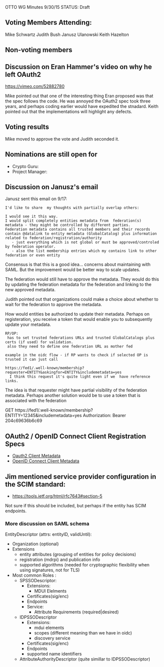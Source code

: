 OTTO WG Minutes 9/30/15
STATUS: Draft

## Voting Members Attending:
 Mike Schwartz
 Judith Bush
 Janusz Ulanowski
 Keith Hazelton
 
## Non-voting members


## Discussion on Eran Hammer's video on why he left OAuth2 

 https://vimeo.com/52882780
 
Mike pointed out that one of the interesting thing Eran proposed was that the spec follows the code.
He was annoyed the OAuth2 spec took three years, and perhaps coding earlier would have expedited the stnadard.
Keith pointed out that the implementations will highlight any defects.

## Voting results

 Mike moved to approve the vote and Judith seconded it. 

## Nominations are still open for
 - Crypto Guru:
 - Project Manager:

## Discussion on Janusz's email


Janusz sent this email on 9/17: 

    I'd like to share  my thoughts with partially overlap others:

    I would see it this way.
    I would split completely entities metadata from  federation(s) metadata - they might be controlled by different parties.
    Federation metadata contains all trusted members and their records contain @datalink to entity metadata (GlobalCatalog) plus information related to federation/registration/authority
       - just everything which is not global or must be approved/controled by federation operator.
       - also the list membership entries which my contains link to other federation or even entity

Consensus is that this is a good idea... concerns about maintaining with SAML. But the improvement would be better 
way to scale updates. 

The federation would still have to approve the metadata. They would do this by updating the federation
metadata for the federation and linking to the new approved metadata.

Judith pointed out that organizations could make a choice about whether to wait for the federation to 
approve the metadata.

How would entities be authorized to update their metadata. Perhaps on registeration, you receive a token that 
would enable you to subsequently update your metadata.

    RP/OP:
     has to set trusted federations URLs and trusted GlobalCatalogs plus certs (if used) for validation.
     also they need to define one federation URL as mother fed

    example in the oidc flow - if RP wants to check if selected OP is trusted it can just call

    https://fed1/.well-known/membership?requester=ENTITY&askingfor=ENTITY&includemetadata=yes
      I think this request it's quite light even if we  have reference links.

The idea is that requester might have partial visibility of the federation metadata. Perhaps another solution 
would be to use a token that is associated with the federation 

GET https://fed1/.well-known/membership?ENTITY=12345&includemetadata=yes
Authorization: Bearer 204c69636b6c69

## OAuth2 / OpenID Connect Client Registration Specs

 - [Oauth2 Client Metadata](https://tools.ietf.org/html/rfc7591#section-2)
 - [OpenID Connect Client Metadata](http://openid.net/specs/openid-connect-registration-1_0.html#ClientMetadata)
 

## Jim mentioned service provider configuration in the SCIM standard:

 - https://tools.ietf.org/html/rfc7643#section-5

Not sure if this should be included, but perhaps if the entity has SCIM endpoints.

### More discussion on SAML schema

EntityDescriptor 
  (attrs: entityID, validUntil):
 - Organization (optional)
 - Extensions 
    - entity attributes (grouping of entities for policy decisions)
    - registration (mdrpi) and publication info 
    - supported algorithms (needed for cryptographic flexibility when using signatures, not for TLS)
 - Most common Roles :
   - SPSSODescriptor:
      - Extensions:
        - MDUI Elelments
      - Certificates(sig/enc)
      - Endpoints
      - Service:
        - Attribute Requirements (required|desired)
   - IDPSSODescriptor
      - Extensions:
        - mdui elements
        - scopes (different meaning than we have in oidc)
        - discovery service
      - Certificates(sig/enc)
      - Endpoints
      - supported name identifiers
   - AttributeAuthorityDescriptor
      (quite simillar to IDPSSODescriptor)

